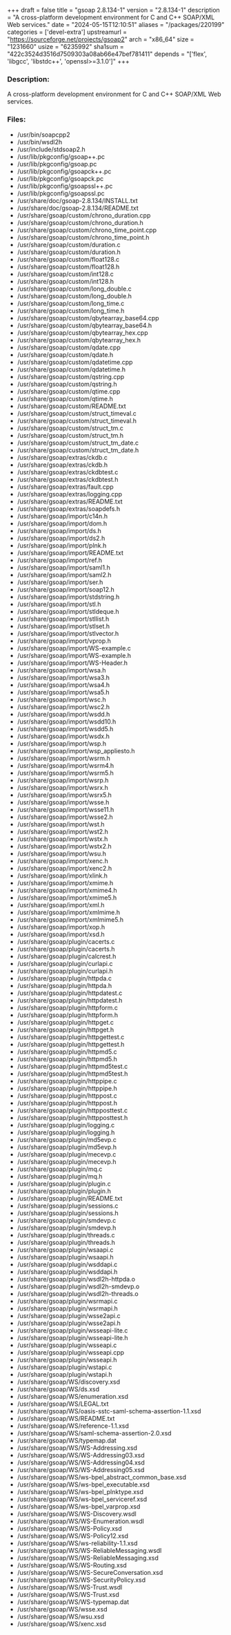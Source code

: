 +++
draft = false
title = "gsoap 2.8.134-1"
version = "2.8.134-1"
description = "A cross-platform development environment for C and C++ SOAP/XML Web services."
date = "2024-05-15T12:10:51"
aliases = "/packages/220199"
categories = ['devel-extra']
upstreamurl = "https://sourceforge.net/projects/gsoap2"
arch = "x86_64"
size = "1231660"
usize = "6235992"
sha1sum = "422c3524d3516d7509303a08ab66e47bef781411"
depends = "['flex', 'libgcc', 'libstdc++', 'openssl>=3.1.0']"
+++
### Description: 
A cross-platform development environment for C and C++ SOAP/XML Web services.

### Files: 
* /usr/bin/soapcpp2
* /usr/bin/wsdl2h
* /usr/include/stdsoap2.h
* /usr/lib/pkgconfig/gsoap++.pc
* /usr/lib/pkgconfig/gsoap.pc
* /usr/lib/pkgconfig/gsoapck++.pc
* /usr/lib/pkgconfig/gsoapck.pc
* /usr/lib/pkgconfig/gsoapssl++.pc
* /usr/lib/pkgconfig/gsoapssl.pc
* /usr/share/doc/gsoap-2.8.134/INSTALL.txt
* /usr/share/doc/gsoap-2.8.134/README.txt
* /usr/share/gsoap/custom/chrono_duration.cpp
* /usr/share/gsoap/custom/chrono_duration.h
* /usr/share/gsoap/custom/chrono_time_point.cpp
* /usr/share/gsoap/custom/chrono_time_point.h
* /usr/share/gsoap/custom/duration.c
* /usr/share/gsoap/custom/duration.h
* /usr/share/gsoap/custom/float128.c
* /usr/share/gsoap/custom/float128.h
* /usr/share/gsoap/custom/int128.c
* /usr/share/gsoap/custom/int128.h
* /usr/share/gsoap/custom/long_double.c
* /usr/share/gsoap/custom/long_double.h
* /usr/share/gsoap/custom/long_time.c
* /usr/share/gsoap/custom/long_time.h
* /usr/share/gsoap/custom/qbytearray_base64.cpp
* /usr/share/gsoap/custom/qbytearray_base64.h
* /usr/share/gsoap/custom/qbytearray_hex.cpp
* /usr/share/gsoap/custom/qbytearray_hex.h
* /usr/share/gsoap/custom/qdate.cpp
* /usr/share/gsoap/custom/qdate.h
* /usr/share/gsoap/custom/qdatetime.cpp
* /usr/share/gsoap/custom/qdatetime.h
* /usr/share/gsoap/custom/qstring.cpp
* /usr/share/gsoap/custom/qstring.h
* /usr/share/gsoap/custom/qtime.cpp
* /usr/share/gsoap/custom/qtime.h
* /usr/share/gsoap/custom/README.txt
* /usr/share/gsoap/custom/struct_timeval.c
* /usr/share/gsoap/custom/struct_timeval.h
* /usr/share/gsoap/custom/struct_tm.c
* /usr/share/gsoap/custom/struct_tm.h
* /usr/share/gsoap/custom/struct_tm_date.c
* /usr/share/gsoap/custom/struct_tm_date.h
* /usr/share/gsoap/extras/ckdb.c
* /usr/share/gsoap/extras/ckdb.h
* /usr/share/gsoap/extras/ckdbtest.c
* /usr/share/gsoap/extras/ckdbtest.h
* /usr/share/gsoap/extras/fault.cpp
* /usr/share/gsoap/extras/logging.cpp
* /usr/share/gsoap/extras/README.txt
* /usr/share/gsoap/extras/soapdefs.h
* /usr/share/gsoap/import/c14n.h
* /usr/share/gsoap/import/dom.h
* /usr/share/gsoap/import/ds.h
* /usr/share/gsoap/import/ds2.h
* /usr/share/gsoap/import/plnk.h
* /usr/share/gsoap/import/README.txt
* /usr/share/gsoap/import/ref.h
* /usr/share/gsoap/import/saml1.h
* /usr/share/gsoap/import/saml2.h
* /usr/share/gsoap/import/ser.h
* /usr/share/gsoap/import/soap12.h
* /usr/share/gsoap/import/stdstring.h
* /usr/share/gsoap/import/stl.h
* /usr/share/gsoap/import/stldeque.h
* /usr/share/gsoap/import/stllist.h
* /usr/share/gsoap/import/stlset.h
* /usr/share/gsoap/import/stlvector.h
* /usr/share/gsoap/import/vprop.h
* /usr/share/gsoap/import/WS-example.c
* /usr/share/gsoap/import/WS-example.h
* /usr/share/gsoap/import/WS-Header.h
* /usr/share/gsoap/import/wsa.h
* /usr/share/gsoap/import/wsa3.h
* /usr/share/gsoap/import/wsa4.h
* /usr/share/gsoap/import/wsa5.h
* /usr/share/gsoap/import/wsc.h
* /usr/share/gsoap/import/wsc2.h
* /usr/share/gsoap/import/wsdd.h
* /usr/share/gsoap/import/wsdd10.h
* /usr/share/gsoap/import/wsdd5.h
* /usr/share/gsoap/import/wsdx.h
* /usr/share/gsoap/import/wsp.h
* /usr/share/gsoap/import/wsp_appliesto.h
* /usr/share/gsoap/import/wsrm.h
* /usr/share/gsoap/import/wsrm4.h
* /usr/share/gsoap/import/wsrm5.h
* /usr/share/gsoap/import/wsrp.h
* /usr/share/gsoap/import/wsrx.h
* /usr/share/gsoap/import/wsrx5.h
* /usr/share/gsoap/import/wsse.h
* /usr/share/gsoap/import/wsse11.h
* /usr/share/gsoap/import/wsse2.h
* /usr/share/gsoap/import/wst.h
* /usr/share/gsoap/import/wst2.h
* /usr/share/gsoap/import/wstx.h
* /usr/share/gsoap/import/wstx2.h
* /usr/share/gsoap/import/wsu.h
* /usr/share/gsoap/import/xenc.h
* /usr/share/gsoap/import/xenc2.h
* /usr/share/gsoap/import/xlink.h
* /usr/share/gsoap/import/xmime.h
* /usr/share/gsoap/import/xmime4.h
* /usr/share/gsoap/import/xmime5.h
* /usr/share/gsoap/import/xml.h
* /usr/share/gsoap/import/xmlmime.h
* /usr/share/gsoap/import/xmlmime5.h
* /usr/share/gsoap/import/xop.h
* /usr/share/gsoap/import/xsd.h
* /usr/share/gsoap/plugin/cacerts.c
* /usr/share/gsoap/plugin/cacerts.h
* /usr/share/gsoap/plugin/calcrest.h
* /usr/share/gsoap/plugin/curlapi.c
* /usr/share/gsoap/plugin/curlapi.h
* /usr/share/gsoap/plugin/httpda.c
* /usr/share/gsoap/plugin/httpda.h
* /usr/share/gsoap/plugin/httpdatest.c
* /usr/share/gsoap/plugin/httpdatest.h
* /usr/share/gsoap/plugin/httpform.c
* /usr/share/gsoap/plugin/httpform.h
* /usr/share/gsoap/plugin/httpget.c
* /usr/share/gsoap/plugin/httpget.h
* /usr/share/gsoap/plugin/httpgettest.c
* /usr/share/gsoap/plugin/httpgettest.h
* /usr/share/gsoap/plugin/httpmd5.c
* /usr/share/gsoap/plugin/httpmd5.h
* /usr/share/gsoap/plugin/httpmd5test.c
* /usr/share/gsoap/plugin/httpmd5test.h
* /usr/share/gsoap/plugin/httppipe.c
* /usr/share/gsoap/plugin/httppipe.h
* /usr/share/gsoap/plugin/httppost.c
* /usr/share/gsoap/plugin/httppost.h
* /usr/share/gsoap/plugin/httpposttest.c
* /usr/share/gsoap/plugin/httpposttest.h
* /usr/share/gsoap/plugin/logging.c
* /usr/share/gsoap/plugin/logging.h
* /usr/share/gsoap/plugin/md5evp.c
* /usr/share/gsoap/plugin/md5evp.h
* /usr/share/gsoap/plugin/mecevp.c
* /usr/share/gsoap/plugin/mecevp.h
* /usr/share/gsoap/plugin/mq.c
* /usr/share/gsoap/plugin/mq.h
* /usr/share/gsoap/plugin/plugin.c
* /usr/share/gsoap/plugin/plugin.h
* /usr/share/gsoap/plugin/README.txt
* /usr/share/gsoap/plugin/sessions.c
* /usr/share/gsoap/plugin/sessions.h
* /usr/share/gsoap/plugin/smdevp.c
* /usr/share/gsoap/plugin/smdevp.h
* /usr/share/gsoap/plugin/threads.c
* /usr/share/gsoap/plugin/threads.h
* /usr/share/gsoap/plugin/wsaapi.c
* /usr/share/gsoap/plugin/wsaapi.h
* /usr/share/gsoap/plugin/wsddapi.c
* /usr/share/gsoap/plugin/wsddapi.h
* /usr/share/gsoap/plugin/wsdl2h-httpda.o
* /usr/share/gsoap/plugin/wsdl2h-smdevp.o
* /usr/share/gsoap/plugin/wsdl2h-threads.o
* /usr/share/gsoap/plugin/wsrmapi.c
* /usr/share/gsoap/plugin/wsrmapi.h
* /usr/share/gsoap/plugin/wsse2api.c
* /usr/share/gsoap/plugin/wsse2api.h
* /usr/share/gsoap/plugin/wsseapi-lite.c
* /usr/share/gsoap/plugin/wsseapi-lite.h
* /usr/share/gsoap/plugin/wsseapi.c
* /usr/share/gsoap/plugin/wsseapi.cpp
* /usr/share/gsoap/plugin/wsseapi.h
* /usr/share/gsoap/plugin/wstapi.c
* /usr/share/gsoap/plugin/wstapi.h
* /usr/share/gsoap/WS/discovery.xsd
* /usr/share/gsoap/WS/ds.xsd
* /usr/share/gsoap/WS/enumeration.xsd
* /usr/share/gsoap/WS/LEGAL.txt
* /usr/share/gsoap/WS/oasis-sstc-saml-schema-assertion-1.1.xsd
* /usr/share/gsoap/WS/README.txt
* /usr/share/gsoap/WS/reference-1.1.xsd
* /usr/share/gsoap/WS/saml-schema-assertion-2.0.xsd
* /usr/share/gsoap/WS/typemap.dat
* /usr/share/gsoap/WS/WS-Addressing.xsd
* /usr/share/gsoap/WS/WS-Addressing03.xsd
* /usr/share/gsoap/WS/WS-Addressing04.xsd
* /usr/share/gsoap/WS/WS-Addressing05.xsd
* /usr/share/gsoap/WS/ws-bpel_abstract_common_base.xsd
* /usr/share/gsoap/WS/ws-bpel_executable.xsd
* /usr/share/gsoap/WS/ws-bpel_plnktype.xsd
* /usr/share/gsoap/WS/ws-bpel_serviceref.xsd
* /usr/share/gsoap/WS/ws-bpel_varprop.xsd
* /usr/share/gsoap/WS/WS-Discovery.wsdl
* /usr/share/gsoap/WS/WS-Enumeration.wsdl
* /usr/share/gsoap/WS/WS-Policy.xsd
* /usr/share/gsoap/WS/WS-Policy12.xsd
* /usr/share/gsoap/WS/ws-reliability-1.1.xsd
* /usr/share/gsoap/WS/WS-ReliableMessaging.wsdl
* /usr/share/gsoap/WS/WS-ReliableMessaging.xsd
* /usr/share/gsoap/WS/WS-Routing.xsd
* /usr/share/gsoap/WS/WS-SecureConversation.xsd
* /usr/share/gsoap/WS/WS-SecurityPolicy.xsd
* /usr/share/gsoap/WS/WS-Trust.wsdl
* /usr/share/gsoap/WS/WS-Trust.xsd
* /usr/share/gsoap/WS/WS-typemap.dat
* /usr/share/gsoap/WS/wsse.xsd
* /usr/share/gsoap/WS/wsu.xsd
* /usr/share/gsoap/WS/xenc.xsd
